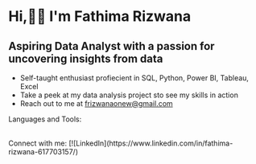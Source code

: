 # Hi,🙋‍♀️ I'm Fathima Rizwana
## Aspiring Data Analyst with a passion for uncovering insights from data

* Self-taught enthusiast profiecient in SQL, Python, Power BI, Tableau, Excel <br>
* Take a peek at my data analysis project sto see my skills in action <br>
* Reach out to me at frizwanaonew@gmail.com <br>

Languages and Tools:

<br>
Connect with me:
 [![LinkedIn](https://www.linkedin.com/in/fathima-rizwana-617703157/) 


